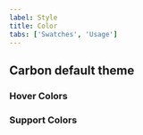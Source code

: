 ```yaml
---
label: Style
title: Color
tabs: ['Swatches', 'Usage']
---
```


## Carbon default theme

<flex-group>
<color-card name="brand-01" hex="#3d70b2"></color-card>
<color-card name="brand-02" hex="#5596e6"></color-card>
<color-card name="brand-03" hex="#41d6c3"></color-card>
<color-card name="ui-01" hex="#ffffff" border="true"></color-card>
<color-card name="ui-02" hex="#f4f7fb"></color-card>
<color-card name="ui-03" hex="#dfe3e6"></color-card>
<color-card name="ui-04" hex="#8897a2"></color-card>
<color-card name="ui-05" hex="#5a6872"></color-card>
<color-card name="text-01" hex="#152935"></color-card>
<color-card name="text-02" hex="#5a6872"></color-card>
<color-card name="text-03" hex="#cdd1d4"></color-card>
<color-card name="inverse-01" hex="#ffffff" border="true"></color-card>
<color-card name="inverse-02" hex="#272d33"></color-card>
<color-card name="field-01" hex="#f4f7fb"></color-card>
<color-card name="field-02" hex="#ffffff"></color-card>
</flex-group>

### Hover Colors

<flex-group>
<color-card name="hover-primary" hex="#30588c"></color-card>
<color-card name="hover-primary-text" hex="#294c86"></color-card>
<color-card name="hover-danger" hex="#bd1427"></color-card>
<color-card name="hover-secondary" hex="#3d70b2"></color-card>
<color-card name="hover-row" hex="rgba(#5596e6, 0.1)"></color-card>
</flex-group>

### Support Colors

<flex-group>
<color-card name="support-01" hex="#e0182d"></color-card>
<color-card name="support-02" hex="#5aa700"></color-card>
<color-card name="support-03" hex="#efc100"></color-card>
<color-card name="support-04" hex="#5aaafa"></color-card>
</flex-group>
